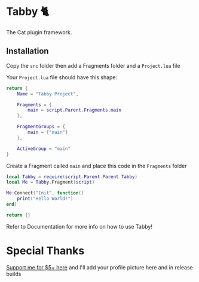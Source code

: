 # Tabby 🐈

The Cat plugin framework.

## Installation
Copy the `src` folder then add a Fragments folder and a `Project.lua` file

Your `Project.lua` file should have this shape:
```lua
return {
	Name = "Tabby Project",

	Fragments = {
		main = script.Parent.Fragments.main
	},

	FragmentGroups = {
		main = {"main"}
	},

	ActiveGroup = "main"
}
```

Create a Fragment called `main` and place this code in the `Fragments` folder
```lua
local Tabby = require(script.Parent.Parent.Tabby)
local Me = Tabby.Fragment(script)

Me:Connect("Init", function()
	print("Hello World!")
end)

return {}
```

Refer to Documentation for more info on how to use Tabby!

# Special Thanks
[Support me for $5+ here](https://github.com/sponsors/metatablecat) and I'll add your profile picture here and in release builds

